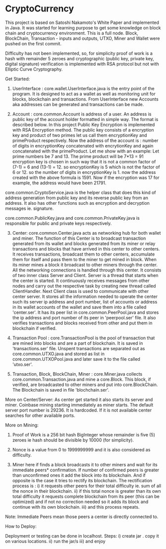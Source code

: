 # CryptoCurrency
This project is based on Satoshi Nakamoto's White Paper and implemented in Java. It was started for learning purpose to get some knowledge on block chain and cryptocurrency environment.
This is a full node. Block, BlockChain, Transaction - inputs and outputs, UTXO, Miner and Wallet were pushed on the first commit.

Difficulty has not been implemented, so, for simplicity proof of work is a hash with remainder 5 zeroes and 
cryptographic (public key, private key, digital signature) verification is implemented with RSA protocol but not with Elliptic Curve Cryptography.

Get Started:

1) UserInterface : 
core.wallet.UserInterface.java is the entry point of the program. It is designed to act as a wallet as well as monitoring unit for blocks, blockchain and transactions. From UserInterface new Accounts aka addresses can be generated and transactions can be made.

2) Account : 
core.common.Account is address of a user. An address is public key of the account holder formatted in simple way. The format is described below.
In this project Public Key Encryption is implemented with RSA Encryption method. The public key consists of a encryption key and product of two primes let us call them encryptionKey and primeProduct respectively.
Now the address of the account is : number of digits in encryptionKey concatenated with encrytionKey and again concatenated with the primeProduct.
Let me show with an example: 
Let prime numbers be 7 and 13. The prime product will be 7*13 = 91
encryption key is chosen in such way that it is not a common factor of (7-1) = 6 and (13-1) = 12.
so encryptionKey is 5 which is not the factor of 6 or 12.
so the number of digits in encryptionKey is 1.
now the address created with the above formula is 1591. Now if the encryption was 17 for example, the address would have been 21791.

core.common.CryptoService.java is the helper class that does this kind of address generation from public key and its reverse public key from an address.
It also has other functions such as encryption and decryption messages ie. signature.

core.common.PublicKey.java and core.common.PrivateKey.java is responsible for public and private keys respectively.

3) Center: 
core.common.Center.java acts as networking hub for both wallet and miner. The function of this Center is to broadcast transaction generated from its wallet and blocks generated from its miner or relay transactions and blocks that have arrived in this center to other centers.
It receives transactions, broadcast them to other centers, accumulate them for itself and pass them to the miner to get mined in block. When its miner mines a block it broadcast to other miners through the center. All the networking connections is handled through this center. It consists of two inner class Server and Client. Server is a thread that starts when the center is started. It continuously receives messages from other nodes and carry out the respective task by creating new thread called ClientHandler. Next Client class is used to communicate with other center server.
It stores all the information needed to operate the center such its server ip address and port number, list of accounts or address in its wallet accounts of the wallet and save them into a file called 'center.ser'.
It has its peer list in core.common.PeerPool.java and stores the ip address and port number of its peer in 'peerpool.ser' file.
It also verifies transactions and blocks received from other and put them in blockchain if verified.

4) Transaction Pool : 
core.TransactionPool is the pool of transaction that are mined into blocks and are a part of blockchain. It is saved in 'transactions.ser' file.
Unspent transactions are separated out as core.common.UTXO.java and stored as list in core.common.UTXOPool.java and later save it to the file called 'utxo.ser'.

5) Transaction, Block, BlockChain, Miner : 
core.Miner.java collects core.common.Transaction.java and mine a core.Block. This block, if verified, are broadcasted to other miners and put into core.BlockChain.
The Blockchain is saved in file 'blochchain.ser'.


More on Center/Server:
As center get started it also starts its server and miner. Coinbase mining starting immediately as miner starts.
The default server port number is 29236. It is hardcoded. If it is not available center searches for other available ports.

More on Mining: 

1) Proof of Work is a 256 bit hash BigInteger whose remainder is five (5) zeroes ie hash should be divisible by 10000 (for simplicity).

2) Nonce is a value from 0 to 1999999999 and it is also considered as difficulty.

3) Miner here if finds a block broadcasts it to other miners and wait for its immediate peers* confirmation. If number of confirmed peers is greater than unconfirmed ones it add the block into its blockchain. And if opposite is the case it tries to rectify its blockchain.
The rectification process is :
i) it requests other peers for their total difficulty ie. sum of all the nonce in their blockchain.
ii) if this total nonce is greater than its own total difficulty it requests complete blockchain from its peer (this can be optimized) and if not no correction needed so it adds its block and continue with its own blockchain.
iii) and this process repeats.

Note: Immediate Peers mean those peers a center is directly connected to.


How to Deploy:

Deployment or testing can be done in localhost.
Steps: 
i) create jar . copy it on various locations.
ii) run the jar/s
iii) and enjoy